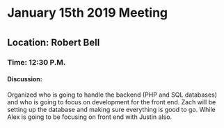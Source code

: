 <h1>January 15th 2019 Meeting<h1>
<h2>Location: Robert Bell</h2>
<h3>Time: 12:30 P.M.</h3>
<h4>Discussion:</h4>
<p>Organized who is going to handle the backend (PHP and SQL databases) and who is going to focus on development for the front end. Zach will be setting up the database and making sure everything is good to go. While Alex is going to be focusing on front end with Justin also.</p>
